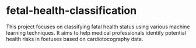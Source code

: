 # fetal-health-classification
This project focuses on classifying fatal health status using various machine learning techniques. It aims to help medical professionals identify potential health risks in foetuses based on cardiotocography data.
